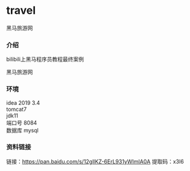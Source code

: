 # travel
黑马旅游网

### 介绍
bilibili上黑马程序员教程最终案例

黑马旅游网

### 环境
idea 2019 3.4  
tomcat7  
jdk11  
端口号 8084  
数据库 mysql  

### 资料链接
链接：https://pan.baidu.com/s/12gllKZ-6ErL931yWImIA0A 提取码：x3l6
